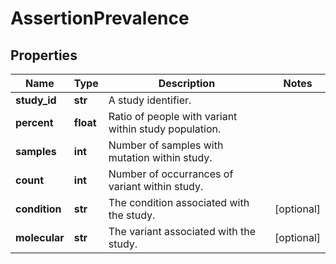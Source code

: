 # AssertionPrevalence

## Properties
Name | Type | Description | Notes
------------ | ------------- | ------------- | -------------
**study_id** | **str** | A study identifier. | 
**percent** | **float** | Ratio of people with variant within study population. | 
**samples** | **int** | Number of samples with mutation within study. | 
**count** | **int** | Number of occurrances of variant within study. | 
**condition** | **str** | The condition associated with the study. | [optional] 
**molecular** | **str** | The variant associated with the study. | [optional] 



